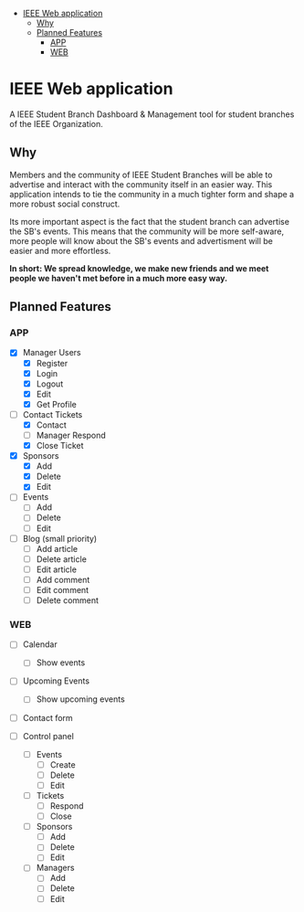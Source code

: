 - [IEEE Web application](#ieee-web-application)
  - [Why](#why)
  - [Planned Features](#planned-features)
    - [APP](#app)
    - [WEB](#web)

# IEEE Web application

A IEEE Student Branch Dashboard & Management tool for student branches of the IEEE Organization.
## Why

Members and the community of IEEE Student Branches will be able to advertise and interact with the community itself in an easier way. This application intends to tie the community in a much tighter form and shape a more robust social construct.

Its more important aspect is the fact that the student branch can advertise the SB's events. This means that the community will be more self-aware, more people will know about the SB's events and advertisment will be easier and more effortless.

**In short: We spread knowledge, we make new friends and we meet people we haven't met before in a much more easy way.**

## Planned Features

### APP
- [x] Manager Users
  -  [x] Register
  -  [x] Login
  -  [x] Logout
  -  [x] Edit
  -  [x] Get Profile

- [ ] Contact Tickets
  - [x] Contact
  - [ ] Manager Respond
  - [x] Close Ticket

- [x] Sponsors
  - [x] Add
  - [x] Delete
  - [x] Edit

- [ ] Events
  - [ ] Add
  - [ ] Delete
  - [ ] Edit

- [ ] Blog (small priority)
  - [ ] Add article
  - [ ] Delete article
  - [ ] Edit article
  - [ ] Add comment
  - [ ] Edit comment
  - [ ] Delete comment

### WEB

- [ ] Calendar
  - [ ] Show events

- [ ] Upcoming Events
  - [ ] Show upcoming events

- [ ] Contact form

- [ ] Control panel
    - [ ] Events
      - [ ] Create
      - [ ] Delete
      - [ ] Edit
    - [ ] Tickets
      - [ ] Respond
      - [ ] Close
    - [ ] Sponsors
      - [ ] Add
      - [ ] Delete
      - [ ] Edit
    - [ ] Managers
      - [ ] Add
      - [ ] Delete
      - [ ] Edit